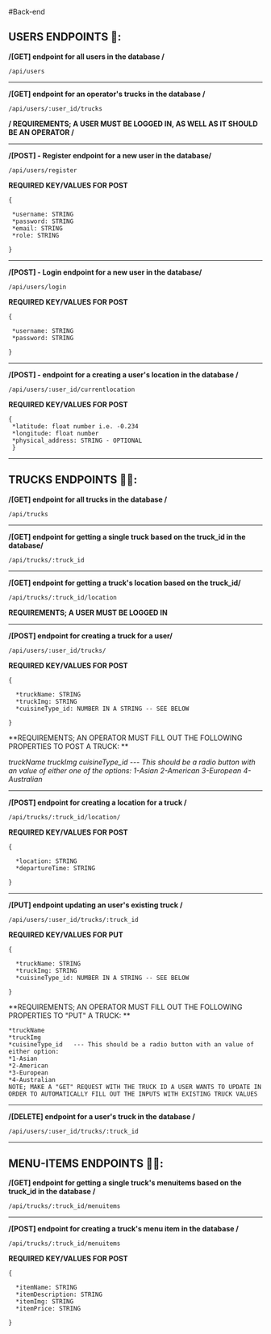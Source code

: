 #Back-end

## USERS ENDPOINTS 👤:

**/[GET] endpoint for all users in the database /**
```
/api/users
```
----------------------------------------------------------------
**/[GET] endpoint for an operator's trucks in the database /**
```
/api/users/:user_id/trucks
```

**/ REQUIREMENTS; A USER MUST BE LOGGED IN, AS WELL AS IT SHOULD BE AN OPERATOR /**

----------------------------------------------------------------
**/[POST] - Register endpoint for a new user in the database/**
```
/api/users/register
```

**REQUIRED KEY/VALUES FOR POST**
```
{

 *username: STRING
 *password: STRING
 *email: STRING
 *role: STRING
 
}
```
----------------------------------------------------------------
**/[POST] - Login endpoint for a new user in the database/**
```
/api/users/login
```
**REQUIRED KEY/VALUES FOR POST**
```
{

 *username: STRING
 *password: STRING
 
}
 ```
----------------------------------------------------------------
**/[POST] - endpoint for a creating a user's location in the database /**
```
/api/users/:user_id/currentlocation
```


**REQUIRED KEY/VALUES FOR POST**
```
{ 
 *latitude: float number i.e. -0.234
 *longitude: float number
 *physical_address: STRING - OPTIONAL
 }
```
-----------------------------------------------------------------

## TRUCKS ENDPOINTS 🚎🚌:

**/[GET] endpoint for all trucks in the database /**
```
/api/trucks
```
----------------------------------------------------------------
**/[GET] endpoint for getting a single truck based on the truck_id in the database/**
```
/api/trucks/:truck_id
```
----------------------------------------------------------------
**/[GET] endpoint for getting a truck's location based on the truck_id/**
```
/api/trucks/:truck_id/location
```

**REQUIREMENTS; A USER MUST BE LOGGED IN**

----------------------------------------------------------------
**/[POST] endpoint for creating a truck for a user/**
```
/api/users/:user_id/trucks/
```
**REQUIRED KEY/VALUES FOR POST**
```
{

  *truckName: STRING
  *truckImg: STRING
  *cuisineType_id: NUMBER IN A STRING -- SEE BELOW
  
}
```
**REQUIREMENTS; AN OPERATOR MUST FILL OUT THE FOLLOWING PROPERTIES TO POST A TRUCK: **

*truckName*
*truckImg*
*cuisineType_id   --- This should be a radio button with an value of either one of the options:*
*1-Asian*
*2-American*
*3-European*
*4-Australian*

----------------------------------------------------------------
**/[POST] endpoint for creating a location for a truck /**
```
/api/trucks/:truck_id/location/
```
**REQUIRED KEY/VALUES FOR POST**
```
{

  *location: STRING
  *departureTime: STRING
  
}
```
----------------------------------------------------------------
**/[PUT] endpoint updating an user's existing truck /**
```
/api/users/:user_id/trucks/:truck_id
```
**REQUIRED KEY/VALUES FOR PUT**
```
{

  *truckName: STRING
  *truckImg: STRING
  *cuisineType_id: NUMBER IN A STRING -- SEE BELOW
  
}
```

**REQUIREMENTS; AN OPERATOR MUST FILL OUT THE FOLLOWING PROPERTIES TO "PUT" A TRUCK: **
```
*truckName
*truckImg
*cuisineType_id   --- This should be a radio button with an value of either option:
*1-Asian
*2-American
*3-European
*4-Australian
NOTE; MAKE A "GET" REQUEST WITH THE TRUCK ID A USER WANTS TO UPDATE IN ORDER TO AUTOMATICALLY FILL OUT THE INPUTS WITH EXISTING TRUCK VALUES
```
----------------------------------------------------------------
**/[DELETE] endpoint for a user's truck in the database /**
```
/api/users/:user_id/trucks/:truck_id
```
----------------------------------------------------------------
## MENU-ITEMS ENDPOINTS 🚎🚌:

**/[GET] endpoint for getting a single truck's menuitems based on the truck_id in the database /**
```
/api/trucks/:truck_id/menuitems
```
----------------------------------------------------------------
**/[POST] endpoint for creating a truck's menu item in the database /**
```
/api/trucks/:truck_id/menuitems
```
**REQUIRED KEY/VALUES FOR POST**
```
{

  *itemName: STRING
  *itemDescription: STRING
  *itemImg: STRING
  *itemPrice: STRING
  
}

